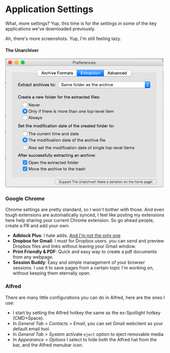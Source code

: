 # Application Settings

What, more settings? Yup, this time is for the settings in some of the key applications we've downloaded previously. 

Ah, there's more screenshots. Yup, I'm still feeling lazy.

#### The Unarchiver

![](the_unarchiver.png)


### Google Chrome

Chrome settings are pretty standard, so I won't bother with those. And even tough extensions are automatically synced, I feel like posting my extensions here help sharing your current Chrome extension. So go ahead people, create a PR and add your own:

* **Adblock Plus**: I hate adds. [And I'm not the only one](http://cdn.static-economist.com/sites/default/files/imagecache/original-size/images/print-edition/20150606_WBC471.png)
* **Dropbox for Gmail**: I must for Dropbox users. you can send and preview Dropbox files and links without leaving your Gmail window.
* **Print Friendly & PDF**: Quick and easy way to create a pdf documents from any webpage.
* **Session Buddy**: Easy and simple management of your browser sessions. I use it to save pages from a certain topic I'm working on, without keeping them eternally open.

### Alfred
There are many little configurations you can do in Alfred, here are the ones I use:
* I start by setting the Alfred hotkey the same as the ex-Spotlight hotkey (CMD+Space). 
* In *General Tab > Contacts > Email*, you can set Gmail webclient as your default email tool.
* In *General Tab > System* activate `eject` option to eject removable media
* In *Appearance > Options* I select to hide both the Alfred hat from the bar, and the Alfred menubar icon.





